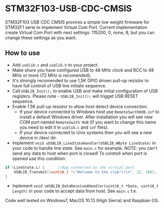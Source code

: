 # STM32F103-USB-CDC-CMSIS
STM32F103 USB CDC CMSIS provires a simple low weight firmware for STM32F1 serie to implement Virtual Com Port.
Current implementation create Virtual Com Port with next settings: 115200, 0, none, 8, but you can change these settings as you want.
## How to use
* Add `usblib.c` and `usblib.h` to your project.
* Make shure you have configured USB to 48 MHz clock and RCC to 48 MHz or more (72 MHz is recomended).
* It's strongly recomended to use 1,5K GPIO driven pull-up rezistor to have full controll of USB line initiate sequence.
* Call `USBLIB_Init();` to enable USB and make initial configuration of USB registers. Please note - `USBLIB_Init();` will trigget USB RESET sequence.
* Enable 1.5K pull-up resistor to allow host detect device connection.
  * If your device connected to Windows host use `RemoteSwithHUB.inf` to install a default Windows driver. After installation you will see new COM port named `RemoteSwith HUB` (If you want to change this name you need to edit  it in `usblib.c` and `inf` files).
  * If your device connected to Unix systems then you will see a new device in /dev/ dir.
* Implement ```void uUSBLIB_LineStateHandler(USBLIB_WByte LineState)``` in your code to handle line state. See `main.c` for example. 
NOTE: you can't send any data to host when port is closed! To controll when port is opened use this condition:
```c 
if (LineState.L) {      //App connected to the virtual port
    USBLIB_Transmit((uint16_t *)"Welcome to the club!\r\n", 22, 100);
}
```
* Inplement `void uUSBLIB_DataReceivedHandler(uint16_t *Data, uint16_t Length)` in your code to accept data from host. See `main.c` f.e.

Code well tested on Windows7, MacOS 10.13 (High Sierra) and Raspbian OS.

